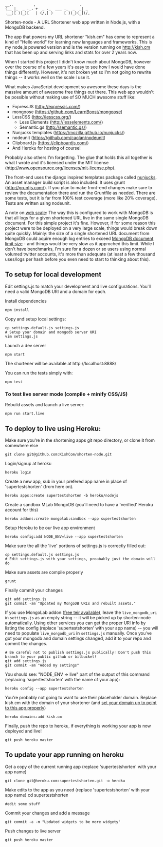     __..         ,                    .
    (__ |_  _ ._.-+- _ ._  ___ ._  _  _| _
    .__)[ )(_)[   | (/,[ )     [ )(_)(_](/,

Shorten-node - A URL Shortener web app written in Node.js, with a MongoDB backend.

The app that powers my URL shortener "kish.cm" has come to represent a kind of "Hello world" for learning new languages and frameworks. This is my node.js powered version and is the version running on http://kish.cm that has been up and serving links and stats for over 2 years now.

When I started this project I didn't know much about MongoDB, however over the course of a few years it's easy to see how I would have done things differently. However, it's not broken yet so I'm not going to rewrite things -- it works well on the scale I use it.

What makes JavaScript development so awesome these days is the massive amount of awesome free things out there. This web app wouldn't be possible without making use of SO MUCH awesome stuff like:

* ExpressJS (http://expressjs.com/)
* mongoose (https://github.com/LearnBoost/mongoose)
* LessCSS (http://lesscss.org/)
    - Less Elements (http://lesselements.com/)
    - Semantic.gs (http://semantic.gs/)
* Nunjucks templates (https://mozilla.github.io/nunjucks/)
* nodeunit (https://github.com/caolan/nodeunit)
* Clipboard.js (https://clipboardjs.com/)
* And Heroku for hosting of course!

Probably also others I'm forgetting. The glue that holds this all together is what I wrote and it's licensed under the MIT license (http://www.opensource.org/licenses/mit-license.php).

The front-end uses the django inspired templates package called [nunjucks](https://mozilla.github.io/nunjucks/). An asset manager build script is also included. It uses grunt (http://gruntjs.com/). If you plan to make front-end changes make sure to review the documentation there and run the Gruntfile as needed. There are some tests, but it is far from 100% test coverage (more like 20% coverage). Tests are written using nodeunit.

A note on [web scale](http://mongodb-is-web-scale.com/): The way this is configured to work with MongoDB is that all logs for a given shortened URL live in the same single MongoDB document. For this simple project it's fine. However, if for some reason this project were to be deployed on a very large scale, things would break down quite quickly. Mainly: the size of a single shortened URL document from MongoDB could aquire enough log entries to exceed [MongoDB document limit size](http://www.mongodb.org/display/DOCS/Documents#Documents-MaximumDocumentSize) - and things would be very slow as it approched this limit. While I don't have benchmarks, I'm sure for a dozen or so users using normal volumed twitter accounts, it's more than adequate (at least a few thousand uses/logs per hash before you even need to start to thinking about this).

## To setup for local development

Edit settings.js to match your development and live configurations. You'll need a valid MongoDB URI and a domain for each.

Install dependencies

    npm install

Copy and setup local settings:

    cp settings.default.js settings.js
    # Setup your domain and mongodb server URI
    vim settings.js

Launch a dev server

    npm start

The shortener will be available at http://localhost:8888/

You can run the tests simply with:

    npm test

### To test live server mode (compile + minify CSS/JS)


Rebuild assets and launch a live server:

    npm run start.live

## To deploy to live using Heroku:

Make sure you're in the shortening apps git repo directory, or clone it from somewhere else

    git clone git@github.com:KishCom/shorten-node.git

Login/signup at heroku

    heroku login

Create a new app, sub in your prefered app name in place of 'supertestshorten' (from here on).

    heroku apps:create supertestshorten -b heroku/nodejs

Create a sandbox MLab MongoDB (you'll need to have a 'verified' Heroku account for this)

    heroku addons:create mongolab:sandbox --app supertestshorten

Setup Heroku to be our live app environment

    heroku config:add NODE_ENV=live --app supertestshorten

Make sure the all the 'live' portions of settings.js is correctly filled out:

    cp settings.default.js settings.js
    # Edit settings.js with your settings, proabably just the domain will do

Make sure assets are compile properly

    grunt

Finally commit your changes

    git add settings.js
    git commit -am "Updated my MongoDB URIs and rebuilt assets."

If you use MongoLab addon ([free teir available](https://addons.heroku.com/mongolab#sandbox)), leave the `live_mongodb_uri` in `settings.js` as an empty string -- it will be picked up by shorten-node automatically. Using other services you can get the proper URI info by listing the config (replace 'supertestshorten' with your app name) -- you will need to populate `live_mongodb_uri` in `settings.js` manually.
Once you've got your mongodb and domain settings changed, add it to your repo and commit the changes.

    # Be careful not to publish settings.js publically! Don't push this branch to your public github or bitbucket!
    git add settings.js
    git commit -am "Added my settings"

You should see: "NODE_ENV => live" part of the output of this command (replacing 'supertestshorten' with the name of your app):

    heroku config --app supertestshorten

You're probably not going to want to use their placeholder domain. Replace kish.cm with the domain of your shortener (and [set your domain up to point to this app properly](https://devcenter.heroku.com/articles/custom-domains))

    heroku domains:add kish.cm

Finally, push the repo to heroku, if everything is working your app is now deployed and live!

    git push heroku master

## To update your app running on heroku

Get a copy of the current running app (replace 'supertestshorten' with your app name)

    git clone git@heroku.com:supertestshorten.git -o heroku

Make edits to the app as you need (replace 'supertestshorten' with your app name)
cd supertestshorten

    #edit some stuff

Commit your changes and add a message

    git commit -a -m "Updated widgets to be more widgety"

Push changes to live server

    git push heroku master
